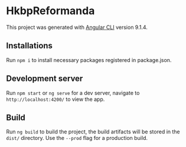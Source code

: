 # HkbpReformanda
This project was generated with [Angular CLI](https://github.com/angular/angular-cli) version 9.1.4.

## Installations
Run `npm i` to install necessary packages registered in package.json.

## Development server
Run `npm start` or `ng serve` for a dev server, navigate to `http://localhost:4200/` to view the app.

## Build
Run `ng build` to build the project, the build artifacts will be stored in the `dist/` directory.
Use the `--prod` flag for a production build.
